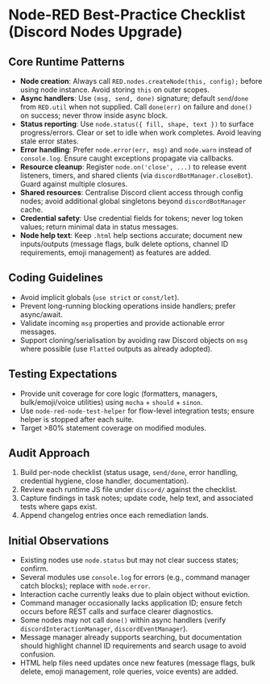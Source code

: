 # Node-RED Best-Practice Checklist (Discord Nodes Upgrade)

## Core Runtime Patterns
- **Node creation**: Always call `RED.nodes.createNode(this, config);` before using node instance. Avoid storing `this` on outer scopes.
- **Async handlers**: Use `(msg, send, done)` signature; default `send`/`done` from `RED.util` when not supplied. Call `done(err)` on failure and `done()` on success; never throw inside async block.
- **Status reporting**: Use `node.status({ fill, shape, text })` to surface progress/errors. Clear or set to idle when work completes. Avoid leaving stale error states.
- **Error handling**: Prefer `node.error(err, msg)` and `node.warn` instead of `console.log`. Ensure caught exceptions propagate via callbacks.
- **Resource cleanup**: Register `node.on('close', ...)` to release event listeners, timers, and shared clients (via `discordBotManager.closeBot`). Guard against multiple closures.
- **Shared resources**: Centralise Discord client access through config nodes; avoid additional global singletons beyond `discordBotManager` cache.
- **Credential safety**: Use credential fields for tokens; never log token values; return minimal data in status messages.
- **Node help text**: Keep `.html` help sections accurate; document new inputs/outputs (message flags, bulk delete options, channel ID requirements, emoji management) as features are added.

## Coding Guidelines
- Avoid implicit globals (`use strict` or `const/let`).
- Prevent long-running blocking operations inside handlers; prefer async/await.
- Validate incoming `msg` properties and provide actionable error messages.
- Support cloning/serialisation by avoiding raw Discord objects on `msg` where possible (use `Flatted` outputs as already adopted).

## Testing Expectations
- Provide unit coverage for core logic (formatters, managers, bulk/emoji/voice utilities) using `mocha` + `should` + `sinon`.
- Use `node-red-node-test-helper` for flow-level integration tests; ensure helper is stopped after each suite.
- Target >80% statement coverage on modified modules.

## Audit Approach
1. Build per-node checklist (status usage, `send/done`, error handling, credential hygiene, close handler, documentation).
2. Review each runtime JS file under `discord/` against the checklist.
3. Capture findings in task notes; update code, help text, and associated tests where gaps exist.
4. Append changelog entries once each remediation lands.

## Initial Observations
- Existing nodes use `node.status` but may not clear success states; confirm.
- Several modules use `console.log` for errors (e.g., command manager catch blocks); replace with `node.error`.
- Interaction cache currently leaks due to plain object without eviction.
- Command manager occasionally lacks application ID; ensure fetch occurs before REST calls and surface clearer diagnostics.
- Some nodes may not call `done()` within async handlers (verify `discordInteractionManager`, `discordEventManager`).
- Message manager already supports searching, but documentation should highlight channel ID requirements and search usage to avoid confusion.
- HTML help files need updates once new features (message flags, bulk delete, emoji management, role queries, voice events) are added.
